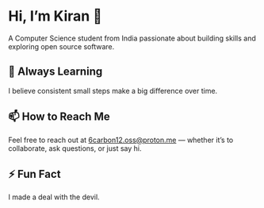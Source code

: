 # Hi, I’m Kiran 👋

A Computer Science student from India passionate about building skills and exploring open source software.

## 🌱 Always Learning

I believe consistent small steps make a big difference over time.

## 📫 How to Reach Me

Feel free to reach out at [6carbon12.oss@proton.me](mailto:6carbon12.oss@proton.me) — whether it’s to collaborate, ask questions, or just say hi.

## ⚡ Fun Fact

I made a deal with the devil.
